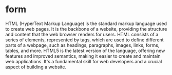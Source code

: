 # form 
HTML (HyperText Markup Language) is the standard markup language used to create web pages. It is the backbone of a website, providing the structure and content that the web browser renders for users. HTML consists of a series of elements, represented by tags, which are used to define different parts of a webpage, such as headings, paragraphs, images, links, forms, tables, and more. HTML5 is the latest version of the language, offering new features and improved semantics, making it easier to create and maintain web applications. It's a fundamental skill for web developers and a crucial aspect of building a website.  
